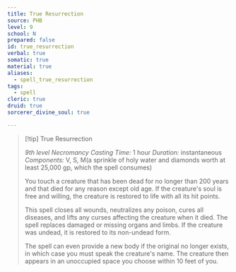 ```yaml
---
title: True Resurrection
source: PHB
level: 9
school: N
prepared: false
id: true_resurrection
verbal: true
somatic: true
material: true
aliases:
  - spell_true_resurrection
tags:
  - spell
cleric: true
druid: true
sorcerer_divine_soul: true

---
```

>[!tip] True Resurrection
>
> *9th level Necromancy*
> *Casting Time:* 1 hour
> *Duration:* instantaneous
> *Components:* V, S, M(a sprinkle of holy water and diamonds worth at least 25,000 gp, which the spell consumes)
>
>You touch a creature that has been dead for no longer than 200 years and that died for any reason except old age. If the creature's soul is free and willing, the creature is restored to life with all its hit points.
>
>This spell closes all wounds, neutralizes any poison, cures all diseases, and lifts any curses affecting the creature when it died. The spell replaces damaged or missing organs and limbs. If the creature was undead, it is restored to its non-undead form.
>
>The spell can even provide a new body if the original no longer exists, in which case you must speak the creature's name. The creature then appears in an unoccupied space you choose within 10 feet of you.
>

